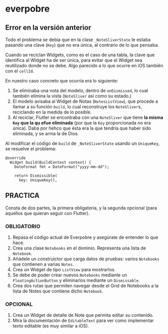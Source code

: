 # everpobre

## Error en la versión anterior

Todo el problema se debía que en la clase `_NoteSliverState` le estaba pasando una clave
(`Key`) que no era única, al contrario de lo que pensaba.

Cuando se reciclan Widgets, como es el caso de una tabla, la clave que identifica al Widget ha
de ser única, para evitar que el Widget sea reutilizado donde no se debe. Algo parecido a lo que ocurre
en iOS también con el `cellId`.

En nuestro caso concreto que ocurría era lo siguiente:

1. Se eliminaba una nota del modelo, dentro de `onDismissed`, lo cual también elimina la vista (`NoteSliver` así como su estado.)
1. El modelo avisaba al Widget de Notas (`NotesListView`), que procede a llamar a su función `build`, lo cual reconstruye los `NoteSliver`s, reciclando en la medida de lo posible.
1. Al reciclar, Flutter se encontraba con una `NoteSliver` que tiene **la misma `Key` que la qu efue eliminada** (por que la `Key` proporcionada no era única). Daba por hehco que ésta era la que tendría que haber sido eliminada, y se arma la de Dios.

Al modificar el código de `build` de `_NoteSliverState` usando un `UniqueKey`, se resuelve el problema:

```
@override
  Widget build(BuildContext context) {
    DateFormat fmt = DateFormat("yyyy-mm-dd");

    return Dismissible(
      key: UniqueKey(),
```

## PRACTICA

Consta de dos partes, la primera obligatoria, y la segunda opcional (para aquellos que quieran seguir con Flutter).

### OBLIGATORIO

1. Repasa el código actual de Everpobre y asegúrate de entender lo que hace.
1. Crea una clase `Notebooks` en el dominio. Representa una lista de `Notebook`. 
1. Añádele un construictor que carga datos de pruebas: varios `Notebooks` que contienen a varias `Notes`.
1. Crea un Widget de tipo `ListView`  para mostrarlos.
1. Se debe de poder crear nuevos `Notebooks` mediante un `FloatingActionButton` y eliminarlos mediante un `Dismissable`.
1. Crea dos rutas que permiten navegar desde el Grid de Notebooks a la lista de Notes que contiene dicho `Notebook`. 


### OPCIONAL

1. Crea un Widget de detalle de Note que permita editar su contenido.
1. Mira la documentación de `EditableText` para ver como implementar texto editable (es muy similar a iOS).